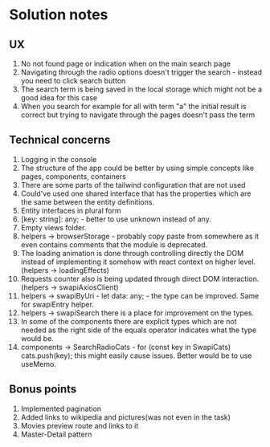 # Solution notes

## UX

1. No not found page or indication when on the main search page
2. Navigating through the radio options doesn't trigger the search - instead you need to click search button
3. The search term is being saved in the local storage which might not be a good idea for this case
4. When you search for example for all with term "a" the initial result is correct but trying to navigate through the pages doesn't pass the term

## Technical concerns

1. Logging in the console
2. The structure of the app could be better by using simple concepts like pages, components, containers
3. There are some parts of the tailwind configuration that are not used
4. Could've used one shared interface that has the properties which are the same between the entity definitions.
5. Entity interfaces in plural form
6. [key: string]: any; - better to use unknown instead of any.
7. Empty views folder.
8. helpers -> browserStorage - probably copy paste from somewhere as it even contains comments that the module is deprecated.
9. The loading animation is done through controlling directly the DOM instead of implementing it somehow with react context on higher level. (helpers -> loadingEffects)
10. Requests counter also is being updated through direct DOM interaction. (helpers -> swapiAxiosClient)
11. helpers -> swapiByUri - let data: any; - the type can be improved. Same for swapiEntry helper.
12. helpers -> swapiSearch there is a place for improvement on the types.
13. In some of the components there are explicit types which are not needed as the right side of the equals operator indicates what the type would be.
14. components -> SearchRadioCats  - for (const key in SwapiCats) cats.push(key); this might easily cause issues. Better would be to use useMemo.

## Bonus points

1. Implemented pagination
2. Added links to wikipedia and pictures(was not even in the task)
3. Movies preview route and links to it
4. Master-Detail pattern
